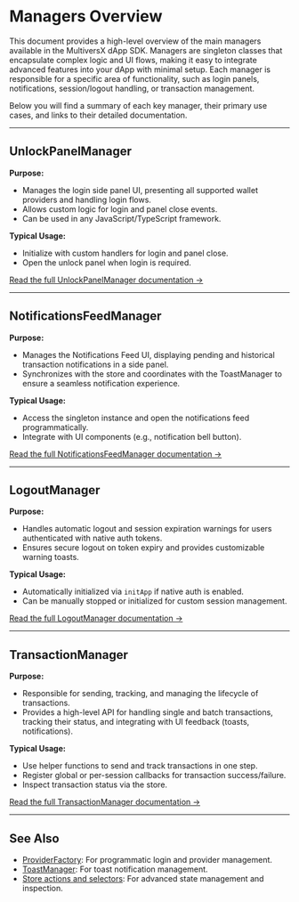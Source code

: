 # Managers Overview

This document provides a high-level overview of the main managers available in the MultiversX dApp SDK. Managers are singleton classes that encapsulate complex logic and UI flows, making it easy to integrate advanced features into your dApp with minimal setup. Each manager is responsible for a specific area of functionality, such as login panels, notifications, session/logout handling, or transaction management.

Below you will find a summary of each key manager, their primary use cases, and links to their detailed documentation.

---

## UnlockPanelManager

**Purpose:**
- Manages the login side panel UI, presenting all supported wallet providers and handling login flows.
- Allows custom logic for login and panel close events.
- Can be used in any JavaScript/TypeScript framework.

**Typical Usage:**
- Initialize with custom handlers for login and panel close.
- Open the unlock panel when login is required.

[Read the full UnlockPanelManager documentation →](./UnlockPanelManager/UNLOCK_PANEL_MANAGER_README.md)

---

## NotificationsFeedManager

**Purpose:**
- Manages the Notifications Feed UI, displaying pending and historical transaction notifications in a side panel.
- Synchronizes with the store and coordinates with the ToastManager to ensure a seamless notification experience.

**Typical Usage:**
- Access the singleton instance and open the notifications feed programmatically.
- Integrate with UI components (e.g., notification bell button).

[Read the full NotificationsFeedManager documentation →](./NotificationsFeedManager/NOTIFICATIONS_FEED_MANAGER_README.md)

---

## LogoutManager

**Purpose:**
- Handles automatic logout and session expiration warnings for users authenticated with native auth tokens.
- Ensures secure logout on token expiry and provides customizable warning toasts.

**Typical Usage:**
- Automatically initialized via `initApp` if native auth is enabled.
- Can be manually stopped or initialized for custom session management.

[Read the full LogoutManager documentation →](./LogoutManager/LOGOUT_MANAGER_README.md)

---

## TransactionManager

**Purpose:**
- Responsible for sending, tracking, and managing the lifecycle of transactions.
- Provides a high-level API for handling single and batch transactions, tracking their status, and integrating with UI feedback (toasts, notifications).

**Typical Usage:**
- Use helper functions to send and track transactions in one step.
- Register global or per-session callbacks for transaction success/failure.
- Inspect transaction status via the store.

[Read the full TransactionManager documentation →](./TransactionManager/TRANSACTIONS_MANAGER_README.md)

---

## See Also
- [ProviderFactory](../providers/ProviderFactory.ts): For programmatic login and provider management.
- [ToastManager](./internal/ToastManager/): For toast notification management.
- [Store actions and selectors](../store/): For advanced state management and inspection.

